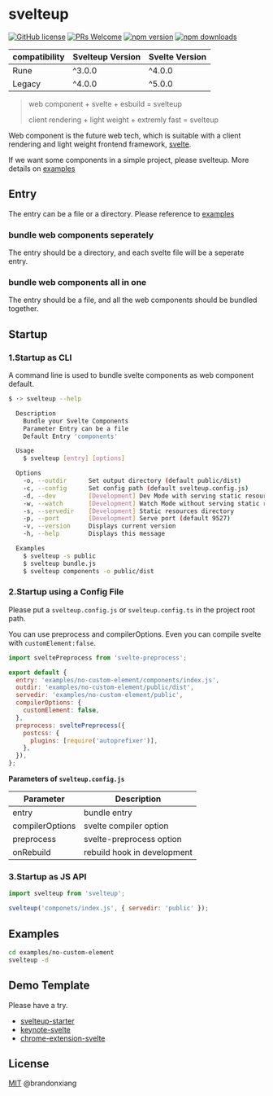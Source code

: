 # svelteup

[![GitHub license](https://img.shields.io/github/license/brandonxiang/svelteup)](https://github.com/brandonxiang/svelteup/blob/master/LICENSE)
[![PRs Welcome](https://img.shields.io/badge/PRs-welcome-orange.svg)](https://github.com/brandonxiang/svelteup/compare)
[![npm version](https://badgen.net/npm/v/svelteup)](https://npm.im/svelteup)
[![npm downloads](https://badgen.net/npm/dm/svelteup)](https://npm.im/svelteup)

| compatibility | Svelteup Version | Svelte Version |
|--------|-------------|---------|
| Rune | ^3.0.0 | ^4.0.0 |
| Legacy | ^4.0.0 | ^5.0.0 |


> web component + svelte + esbuild = svelteup
>
> client rendering + light weight + extremly fast = svelteup

Web component is the future web tech, which is suitable with a client rendering and light weight frontend framework, [svelte](https://svelte.dev/).

If we want some components in a simple project, please svelteup. More details on [examples](./examples)

## Entry

The entry can be a file or a directory. Please reference to [examples](./examples)

### bundle web components seperately

The entry should be a directory, and each svelte file will be a seperate entry.

### bundle web components all in one

The entry should be a file, and all the web components should be bundled together.

## Startup

### 1.Startup as CLI

A command line is used to bundle svelte components as web component default.

```bash
$ ·> svelteup --help

  Description
    Bundle your Svelte Components
    Parameter Entry can be a file
    Default Entry 'components'

  Usage
    $ svelteup [entry] [options]

  Options
    -o, --outdir      Set output directory (default public/dist)
    -c, --config      Set config path (default svelteup.config.js)
    -d, --dev         [Development] Dev Mode with serving static resources (default false)
    -w, --watch       [Development] Watch Mode without serving static resources (default false)
    -s, --servedir    [Development] Static resources directory
    -p, --port        [Development] Serve port (default 9527)
    -v, --version     Displays current version
    -h, --help        Displays this message

  Examples
    $ svelteup -s public
    $ svelteup bundle.js
    $ svelteup components -o public/dist

```

### 2.Startup using a Config File

Please put a `svelteup.config.js` or `svelteup.config.ts` in the project root path.

You can use preprocess and compilerOptions. Even you can compile svelte with `customElement:false`.

```javascript
import sveltePreprocess from 'svelte-preprocess';

export default {
  entry: 'examples/no-custom-element/components/index.js',
  outdir: 'examples/no-custom-element/public/dist',
  servedir: 'examples/no-custom-element/public',
  compilerOptions: {
    customElement: false,
  },
  preprocess: sveltePreprocess({
    postcss: {
      plugins: [require('autoprefixer')],
    },
  }),
};
```

**Parameters of `svelteup.config.js`**

| Parameter      | Description                 |
| -------------- | --------------------------- |
| entry          | bundle entry                |
| compilerOptions | svelte compiler option      |
| preprocess     | svelte-preprocess option    |
| onRebuild      | rebuild hook in development |

### 3.Startup as JS API

```javascript
import svelteup from 'svelteup';

svelteup('componets/index.js', { servedir: 'public' });
```

## Examples

```bash
cd examples/no-custom-element
svelteup -d
```

## Demo Template

Please have a try.

- [svelteup-starter](https://github.com/brandonxiang/svelteup-starter)
- [keynote-svelte](https://github.com/WhatisHappyPlanet/keynote-svelte)
- [chrome-extension-svelte](https://github.com/brandonxiang/chrome-extension-svelte)


## License

[MIT](./LICENSE) @brandonxiang
